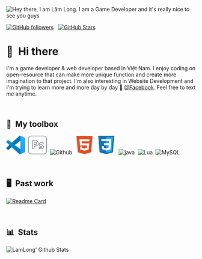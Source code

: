 ![Hey there, I am Lâm Long. I am a Game Developer and it's really nice to see you guys](https://github.com/ngoclonglam/ngoclonglam/blob/main/header.gif)

[![GitHub followers](https://img.shields.io/github/followers/ngoclonglam?style=for-the-badge&logo=GitHub)](https://github.com/ngoclonglam) &nbsp; [![GitHub Stars](https://img.shields.io/github/stars/ngoclonglam?style=for-the-badge&logo=github)](https://github.com/ngoclonglam)

# 👋 &nbsp;Hi there

I'm a game developer & web developer based in Việt Nam. I enjoy coding on open-resource that can make more unique function and create more imagination to that project. I'm also interesting in Website Development and I'm trying to learn more and more day by day 💖 [@Facebook](https://www.facebook.com/ngoclong.lam.792/). Feel free to text me anytime.

&nbsp;

## 🧰 &nbsp;My toolbox

<img src="https://raw.githubusercontent.com/devicons/devicon/1119b9f84c0290e0f0b38982099a2bd027a48bf1/icons/vscode/vscode-original.svg" alt="VSCode" width="50" height="50"/> &nbsp;<img  src="https://raw.githubusercontent.com/devicons/devicon/1119b9f84c0290e0f0b38982099a2bd027a48bf1/icons/photoshop/photoshop-line.svg" alt="Photoshop" width="50" height="50"/> &nbsp;<img  src="https://github.com/CyrisXD/CyrisXD/raw/master/assets/Github.png" alt="Github"/> &nbsp;<img  src="https://raw.githubusercontent.com/devicons/devicon/1119b9f84c0290e0f0b38982099a2bd027a48bf1/icons/html5/html5-plain.svg" alt="HTML5" width="50" height="50"/> &nbsp;<img  src="https://raw.githubusercontent.com/devicons/devicon/1119b9f84c0290e0f0b38982099a2bd027a48bf1/icons/css3/css3-original.svg" alt="CSS3" width="50" height="50"/> &nbsp;<img src="https://cdn.jsdelivr.net/gh/devicons/devicon@latest/icons/java/java-original.svg" alt="java" width="50" height="50"/> &nbsp;<img src="https://cdn.jsdelivr.net/gh/devicons/devicon@latest/icons/lua/lua-original.svg" alt="Lua" width="50" height="50"/> &nbsp;<img src="https://cdn.jsdelivr.net/gh/devicons/devicon@latest/icons/mysql/mysql-original.svg" alt="MySQL" width="50" height="50"/>
          
          
&nbsp;

## 🖥 &nbsp;Past work

[![Readme Card](https://github-readme-stats.vercel.app/api/pin/?username=ngoclonglam&repo=MysteriousCity-V2&bg_color=0d1116&title_color=ce09ec&text_color=a4aacb&icon_color=007ec6)](https://github.com/ngoclonglam/MysteriousCity-V2)

&nbsp;

## 📊 &nbsp;Stats

![LamLong' Github Stats](https://github-readme-stats.vercel.app/api?username=ngoclonglam&show_icons=true&hide=contribs,prs&cache_seconds=86400&theme=radical)
